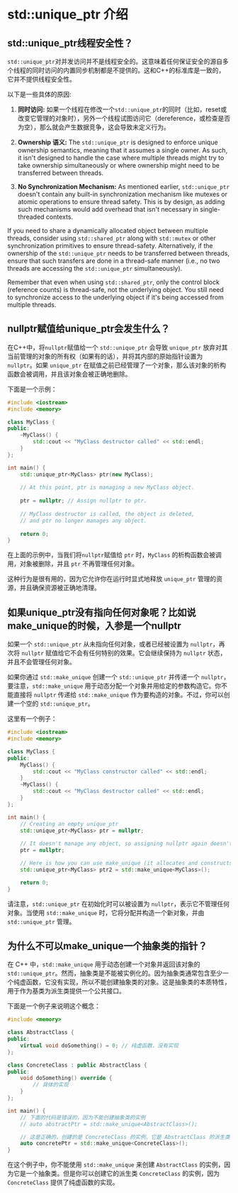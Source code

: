 # std::unique_ptr 介绍

## std::unique_ptr线程安全性？

`std::unique_ptr`对并发访问并不是线程安全的。这意味着任何保证安全的源自多个线程的同时访问的内置同步机制都是不提供的。这和C++的标准库是一致的，它并不提供线程安全性。

以下是一些具体的原因:

1. **同时访问:** 如果一个线程在修改一个`std::unique_ptr`的同时（比如，reset或改变它管理的对象时），另外一个线程试图访问它（dereference，或检查是否为空），那么就会产生数据竞争，这会导致未定义行为。

2. **Ownership 语义:** The `std::unique_ptr` is designed to enforce unique ownership semantics, meaning that it assumes a single owner. As such, it isn't designed to handle the case where multiple threads might try to take ownership simultaneously or where ownership might need to be transferred between threads.

3. **No Synchronization Mechanism:** As mentioned earlier, `std::unique_ptr` doesn't contain any built-in synchronization mechanism like mutexes or atomic operations to ensure thread safety. This is by design, as adding such mechanisms would add overhead that isn't necessary in single-threaded contexts.

If you need to share a dynamically allocated object between multiple threads, consider using `std::shared_ptr` along with `std::mutex` or other synchronization primitives to ensure thread-safety. Alternatively, if the ownership of the `std::unique_ptr` needs to be transferred between threads, ensure that such transfers are done in a thread-safe manner (i.e., no two threads are accessing the `std::unique_ptr` simultaneously). 

Remember that even when using `std::shared_ptr`, only the control block (reference counts) is thread-safe, not the underlying object. You still need to synchronize access to the underlying object if it's being accessed from multiple threads.

## nullptr赋值给unique_ptr会发生什么？

在C++中，将`nullptr`赋值给一个 `std::unique_ptr` 会导致 `unique_ptr` 放弃对其当前管理的对象的所有权（如果有的话），并将其内部的原始指针设置为`nullptr`。如果 `unique_ptr` 在赋值之前已经管理了一个对象，那么该对象的析构函数会被调用，并且该对象会被正确地删除。

下面是一个示例：

```cpp
#include <iostream>
#include <memory>

class MyClass {
public:
    ~MyClass() {
        std::cout << "MyClass destructor called" << std::endl;
    }
};

int main() {
    std::unique_ptr<MyClass> ptr(new MyClass);
    
    // At this point, ptr is managing a new MyClass object.
    
    ptr = nullptr; // Assign nullptr to ptr.
    
    // MyClass destructor is called, the object is deleted,
    // and ptr no longer manages any object.
    
    return 0;
}
```

在上面的示例中，当我们将`nullptr`赋值给 `ptr` 时，`MyClass` 的析构函数会被调用，对象被删除，并且 `ptr` 不再管理任何对象。

这种行为是很有用的，因为它允许你在运行时显式地释放 `unique_ptr` 管理的资源，并且确保资源被正确地清理。

## 如果unique_ptr没有指向任何对象呢？比如说make_unique的时候，**入参是一个nullptr**

如果一个 `std::unique_ptr` 从未指向任何对象，或者已经被设置为 `nullptr`，再次将 `nullptr` 赋值给它不会有任何特别的效果。它会继续保持为 `nullptr` 状态，并且不会管理任何对象。

如果你通过 `std::make_unique` 创建一个 `std::unique_ptr` 并传递一个 `nullptr`，要注意，`std::make_unique` 用于动态分配一个对象并用给定的参数构造它。你不能直接将 `nullptr` 传递给 `std::make_unique` 作为要构造的对象。不过，你可以创建一个空的 `std::unique_ptr`。

这里有一个例子：

```cpp
#include <iostream>
#include <memory>

class MyClass {
public:
    MyClass() {
        std::cout << "MyClass constructor called" << std::endl;
    }
    ~MyClass() {
        std::cout << "MyClass destructor called" << std::endl;
    }
};

int main() {
    // Creating an empty unique_ptr
    std::unique_ptr<MyClass> ptr = nullptr;
    
    // It doesn't manage any object, so assigning nullptr again doesn't change anything
    ptr = nullptr;

    // Here is how you can use make_unique (it allocates and constructs an object)
    std::unique_ptr<MyClass> ptr2 = std::make_unique<MyClass>();

    return 0;
}
```

请注意，`std::unique_ptr` 在初始化时可以被设置为 `nullptr`，表示它不管理任何对象。当使用 `std::make_unique` 时，它将分配并构造一个新对象，并由 `std::unique_ptr` 管理。

## 为什么不可以make_unique一个抽象类的指针？

在 C++ 中，`std::make_unique` 用于动态创建一个对象并返回该对象的 `std::unique_ptr`。然而，抽象类是不能被实例化的。因为抽象类通常包含至少一个纯虚函数，它没有实现，所以不能创建抽象类的对象。这是抽象类的本质特性，用于作为基类为派生类提供一个公共接口。

下面是一个例子来说明这个概念：

```cpp
#include <memory>

class AbstractClass {
public:
    virtual void doSomething() = 0; // 纯虚函数，没有实现
};

class ConcreteClass : public AbstractClass {
public:
    void doSomething() override {
        // 具体的实现
    }
};

int main() {
    // 下面的代码是错误的，因为不能创建抽象类的实例
    // auto abstractPtr = std::make_unique<AbstractClass>();

    // 这是正确的，创建的是 ConcreteClass 的实例，它是 AbstractClass 的派生类
    auto concretePtr = std::make_unique<ConcreteClass>();
}
```

在这个例子中，你不能使用 `std::make_unique` 来创建 `AbstractClass` 的实例，因为它是一个抽象类。但是你可以创建它的派生类 `ConcreteClass` 的实例，因为 `ConcreteClass` 提供了纯虚函数的实现。
